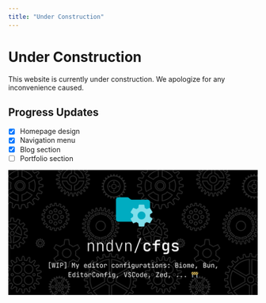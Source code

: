 ```yaml
---
title: "Under Construction"
---
```


# Under Construction

This website is currently under construction. We apologize for any inconvenience caused.

## Progress Updates

- [x] Homepage design
- [x] Navigation menu
- [x] Blog section
- [ ] Portfolio section

![](assets/nndvn-cfgs.png)

